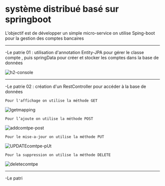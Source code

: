 # système distribué basé sur springboot

L’objectif est de développer un simple micro-service on utilise Sping-boot pour la gestion des comptes bancaires

-----------------------------------

-Le patrie 01 : utilisation d'annotation Entity-JPA pour gérer le classe compte , puis springData pour créer et stocker les comptes dans la base de données

![h2-console](https://user-images.githubusercontent.com/102171461/163604883-07716b6c-bd73-4fb3-ba93-c87631c935b4.png)

-----------------------------------


-Le patrie 02 : création d'un RestController pour accéder à la base de données 

    Pour l'affichage on utilise la méthode GET
   
   ![lgetmapping](https://user-images.githubusercontent.com/102171461/163605004-091538b3-e32c-4f68-9efa-f2825e56175e.png)

    Pour l’ajoute on utilise la méthode POST
   
   ![addcomtpe-post](https://user-images.githubusercontent.com/102171461/163605057-a5fd5225-8c0a-4863-be51-5aa7779e91bb.png)

    Pour le mise-a-jour on utilise la méthode PUT
   
   ![UPDATEcomtpe-pUt](https://user-images.githubusercontent.com/102171461/163605075-a11d8992-f27c-4a82-8d5b-91a9d50ef6e5.png)

    Pour la suppression on utilise la méthode DELETE
   
   ![deletecomtpe](https://user-images.githubusercontent.com/102171461/163605101-61522d9c-e17e-4f6d-8cab-138308033833.png)
 
-----------------------------------

-Le patri

